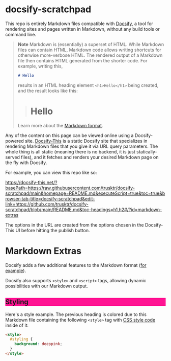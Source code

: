 # docsify-scratchpad

This repo is entirely Markdown files compatible with [Docsify](https://docsify.js.org), a tool for rendering sites and pages written in Markdown, without any build tools or command line.

> **Note** Markdown is (essentially) a superset of HTML. While Markdown files can contain HTML, Markdown code allows writing shortcuts for otherwise more-verbose HTML. The rendered output of a Markdown file then contains HTML generated from the shorter code. For example, writing this,
>
> ```md
> # Hello
> ```
> 
> results in an HTML heading element `<h1>Hello</h1>` being created, and the result looks like this:
> 
> > # Hello
> 
> Learn more about the [Markdown format](https://docs.github.com/en/get-started/writing-on-github/getting-started-with-writing-and-formatting-on-github/basic-writing-and-formatting-syntax).

Any of the content on this page can be viewed online using a Docsify-powered site. [Docsify-This](https://docsify-this.net) is a static Docsify site that specializes in rendering Markdown files that you give it via URL query parameters. The whole thing is all static (meaning there is no backend, it is just statically-served files), and it fetches and renders your desired Markdown page on the fly with Docsify.

For example, you can view this repo like so:

https://docsify-this.net/?basePath=https://raw.githubusercontent.com/trusktr/docsify-scratchpad/main&homepage=README.md&executeScript=true&toc=true&browser-tab-title=docsify-scratchpad&edit-link=https://github.com/trusktr/docsify-scratchpad/blob/main/README.md&toc-headings=h1,h2#/?id=markdown-extras

The options in the URL are created from the options chosen in the Docsify-This UI before hitting the publish button.

# Markdown Extras

Docsify adds a few additional features to the Markdown format ([for example](https://docsify.js.org/#/helpers)).

Docsify also supports `<style>` and `<script>` tags, allowing dynamic possibilities with our Markdown output.

## Styling

Here's a style example. The previous heading is colored due to this Markdown file containing the following `<style>` tag with [CSS style code](https://developer.mozilla.org/en-US/docs/Learn/Getting_started_with_the_web/CSS_basics) inside of it:

```html
<style>
  #styling {
    background: deeppink;
  }
</style>
```

<style>
  #styling {
    background: deeppink;
  }
</style>
